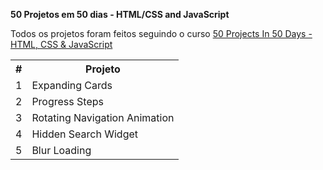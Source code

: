 <strong>50 Projetos em 50 dias - HTML/CSS and JavaScript</strong>

Todos os projetos foram feitos seguindo o curso <a href="https://www.udemy.com/course/50-projects-50-days/">50 Projects In 50 Days - HTML, CSS & JavaScript</a>

<table>
  <tr>
    <th>#</th>
    <th> Projeto</th>
  </tr>
  
  <tr>
    <td>1</td>
    <td>Expanding Cards</td>
  </tr>
  <tr>
    <td>2</td>
    <td>Progress Steps</td>
  </tr>
  <tr>
    <td>3</td>
    <td>Rotating Navigation Animation</td>
  </tr>
  <tr>
    <td>4</td>
    <td>Hidden Search Widget</td>
  </tr>
  <tr>
    <td>5</td>
    <td>Blur Loading</td>
  </tr>
  
</table>
